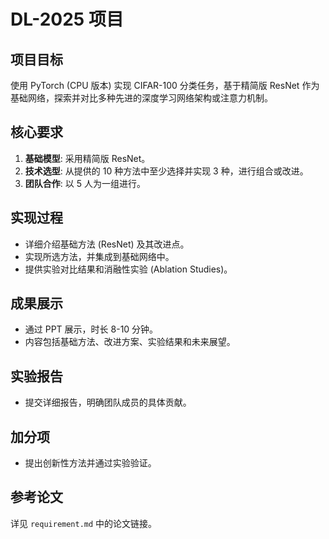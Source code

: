 # DL-2025 项目

## 项目目标

使用 PyTorch (CPU 版本) 实现 CIFAR-100 分类任务，基于精简版 ResNet 作为基础网络，探索并对比多种先进的深度学习网络架构或注意力机制。

## 核心要求

1. **基础模型**: 采用精简版 ResNet。
2. **技术选型**: 从提供的 10 种方法中至少选择并实现 3 种，进行组合或改进。
3. **团队合作**: 以 5 人为一组进行。

## 实现过程

- 详细介绍基础方法 (ResNet) 及其改进点。
- 实现所选方法，并集成到基础网络中。
- 提供实验对比结果和消融性实验 (Ablation Studies)。

## 成果展示

- 通过 PPT 展示，时长 8-10 分钟。
- 内容包括基础方法、改进方案、实验结果和未来展望。

## 实验报告

- 提交详细报告，明确团队成员的具体贡献。

## 加分项

- 提出创新性方法并通过实验验证。

## 参考论文

详见 `requirement.md` 中的论文链接。